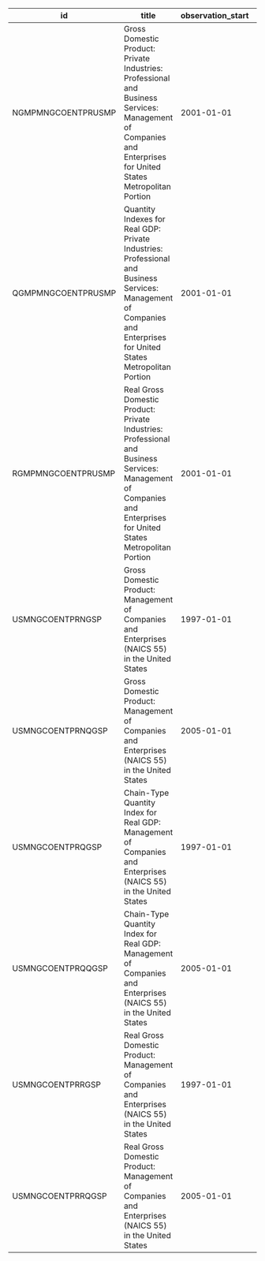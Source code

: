 | id                 | title                                                                                                                                                                 | observation_start   | observation_end   |
|--------------------|-----------------------------------------------------------------------------------------------------------------------------------------------------------------------|---------------------|-------------------|
| NGMPMNGCOENTPRUSMP | Gross Domestic Product: Private Industries: Professional and Business Services: Management of Companies and Enterprises for United States Metropolitan Portion        | 2001-01-01          | 2020-01-01        |
| QGMPMNGCOENTPRUSMP | Quantity Indexes for Real GDP: Private Industries: Professional and Business Services: Management of Companies and Enterprises for United States Metropolitan Portion | 2001-01-01          | 2020-01-01        |
| RGMPMNGCOENTPRUSMP | Real Gross Domestic Product: Private Industries: Professional and Business Services: Management of Companies and Enterprises for United States Metropolitan Portion   | 2001-01-01          | 2020-01-01        |
| USMNGCOENTPRNGSP   | Gross Domestic Product: Management of Companies and Enterprises (NAICS 55) in the United States                                                                       | 1997-01-01          | 2021-01-01        |
| USMNGCOENTPRNQGSP  | Gross Domestic Product: Management of Companies and Enterprises (NAICS 55) in the United States                                                                       | 2005-01-01          | 2022-04-01        |
| USMNGCOENTPRQGSP   | Chain-Type Quantity Index for Real GDP: Management of Companies and Enterprises (NAICS 55) in the United States                                                       | 1997-01-01          | 2021-01-01        |
| USMNGCOENTPRQQGSP  | Chain-Type Quantity Index for Real GDP: Management of Companies and Enterprises (NAICS 55) in the United States                                                       | 2005-01-01          | 2022-04-01        |
| USMNGCOENTPRRGSP   | Real Gross Domestic Product: Management of Companies and Enterprises (NAICS 55) in the United States                                                                  | 1997-01-01          | 2021-01-01        |
| USMNGCOENTPRRQGSP  | Real Gross Domestic Product: Management of Companies and Enterprises (NAICS 55) in the United States                                                                  | 2005-01-01          | 2022-04-01        |